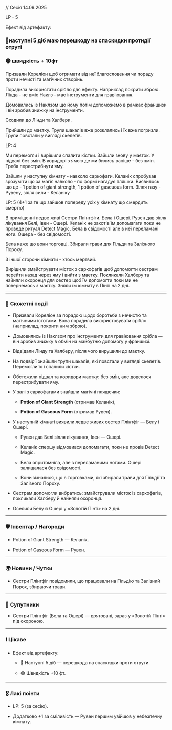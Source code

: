 // Cесія 14.09.2025

LP - 5

Ефект від артефакту:

### 🔴наступні 5 діб маю перешкоду на спаскидки протидії отруті

### 🟢 швидкість + 10фт


Призвали Кореліон щоб отримати від неї благословення чи пораду проти нечисті та магічних створінь.

Порадила використати срібло для ефекту. Наприклад покрити зброю.
Лінда - не вміє
Наклз - має інструменти для гравіювання.

Домовились із Наклзом що йому потім допоможемо в рамках франшизи і він зробив знижку на інструменти.

Сходили до Лінди та Халбери.

Прийшли до маєтку. Трупи шакалів вже розклались і їх вже погризли. Трупи повстали у вигляді скелетів.

LP: 4

Ми перемогли і вирішили спалити кістки. Зайшли знову у маєток. У підвалі без змін. В коридорі з ямою де ми бились раніше - без змін. Треба перестрибнути яму.

Зайшли у наступну кімнату - навколо саркофаги. Келанік спробував зрозуміти що за магія навколо - по формі нагадує пляшки. Виявилось що це - 1 potion of giant strength, 1 potion of gaseuous form. Зілля газу - Рувену, зілля сили - Келаніку

LP: 5 (4+1 за те що зайшов попереду усіх у кімнату що смердить смертю)

В приміщенні ледве живі Сестри Плінтфіги. Бела і Ошері.
Рувен дав зілля лікування Белі, Івен - Ошері. Келанік не захотів їм допомагати поки не проведе ритуал Detect Magic. Бела в свідомості але в неї переламані ноги. Ошера - без свідомості.

Бела каже що вони торговці. Збирали трави для Гільди та Залізного Пороху.

З іншої сторони кімнати - хтось мертвий.

Вирішили змайструвати місток з саркофагів щоб допомогти сестрам перейти назад через яму і вийти з маєтку.
Покликали Халберу та найняли охоронця для сестер щоб їм допомогти поки ми не повернемось з маєтку. Зняли їм кімнату в Пінті на 2 дні.

---
### 📍 **Сюжетні події**

- Призвали Кореліон за порадою щодо боротьби з нечистю та магічними істотами. Вона порадила використовувати срібло (наприклад, покрити ним зброю).
    
- Домовились із Наклзом про інструменти для гравіювання срібла — він зробив знижку в обмін на майбутню допомогу у франшизі.
    
- Відвідали Лінду та Халберу, після чого вирушили до маєтку.
    
- На подвір’ї знайшли трупи шакалів, які повстали у вигляді скелетів. Перемогли їх і спалили кістки.
    
- Обстежили підвал та коридори маєтку: без змін, але довелося перестрибувати яму.
    
- У залі з саркофагами знайшли магічні пляшечки:
    
    - **Potion of Giant Strength** (отримав Келанік),
        
    - **Potion of Gaseous Form** (отримав Рувен).
        
- У наступній кімнаті виявили ледве живих сестер Плінтфіг — Белу і Ошері.
    
    - Рувен дав Белі зілля лікування, Івен — Ошері.
        
    - Келанік спершу відмовився допомагати, поки не провів Detect Magic.
        
    - Бела опритомніла, але з переламаними ногами. Ошері залишалася без свідомості.
        
    - Вони зізналися, що є торговками, які збирали трави для Гільдії та Залізного Пороху.
        
- Сестрам допомогли вибратись: змайстрували місток із саркофагів, покликали Халберу й найняли охоронця.
    
- Оселили Белу й Ошері у «Золотій Пінті» на 2 дні.
    

---

### 🛡 **Інвентар / Нагороди**

- Potion of Giant Strength — Келанік.
    
- Potion of Gaseous Form — Рувен.
    

---

### 🌍 **Новини / Чутки**

- Сестри Плінтфіг повідомили, що працювали на Гільдію та Залізний Порох, збираючи трави.
    

---

### 🐾 **Супутники**

- Сестри Плінтфіг (Бела та Ошері) — врятовані, зараз у «Золотій Пінті» під охороною.
    

---

### ❗ **Цікаве**

- Ефект від артефакту:
    
    - 🔴 Наступні 5 діб — перешкода на спаскидки проти отрути.
        
    - 🟢 Швидкість +10 фт.
        

---

### 🎖 **Лакі поінти**

- LP: 5 (за сесію).
    
- Додатково +1 за сміливість — Рувен першим увійшов у небезпечну кімнату.